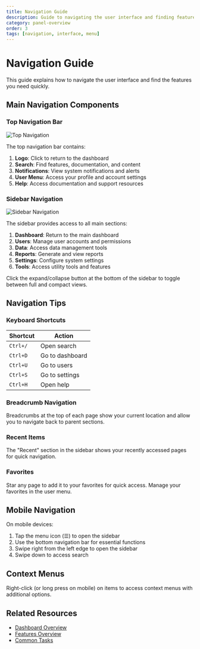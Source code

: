 ```yaml
---
title: Navigation Guide
description: Guide to navigating the user interface and finding features
category: panel-overview
order: 3
tags: [navigation, interface, menu]
---
```


# Navigation Guide

This guide explains how to navigate the user interface and find the features you need quickly.

## Main Navigation Components

### Top Navigation Bar

![Top Navigation](/images/top-navigation.png)

The top navigation bar contains:

1. **Logo**: Click to return to the dashboard
2. **Search**: Find features, documentation, and content
3. **Notifications**: View system notifications and alerts
4. **User Menu**: Access your profile and account settings
5. **Help**: Access documentation and support resources

### Sidebar Navigation

![Sidebar Navigation](/images/sidebar-navigation.png)

The sidebar provides access to all main sections:

1. **Dashboard**: Return to the main dashboard
2. **Users**: Manage user accounts and permissions
3. **Data**: Access data management tools
4. **Reports**: Generate and view reports
5. **Settings**: Configure system settings
6. **Tools**: Access utility tools and features

Click the expand/collapse button at the bottom of the sidebar to toggle between full and compact views.

## Navigation Tips

### Keyboard Shortcuts

| Shortcut | Action |
|----------|--------|
| `Ctrl+/` | Open search |
| `Ctrl+D` | Go to dashboard |
| `Ctrl+U` | Go to users |
| `Ctrl+S` | Go to settings |
| `Ctrl+H` | Open help |

### Breadcrumb Navigation

Breadcrumbs at the top of each page show your current location and allow you to navigate back to parent sections.

### Recent Items

The "Recent" section in the sidebar shows your recently accessed pages for quick navigation.

### Favorites

Star any page to add it to your favorites for quick access. Manage your favorites in the user menu.

## Mobile Navigation

On mobile devices:

1. Tap the menu icon (☰) to open the sidebar
2. Use the bottom navigation bar for essential functions
3. Swipe right from the left edge to open the sidebar
4. Swipe down to access search

## Context Menus

Right-click (or long press on mobile) on items to access context menus with additional options.

## Related Resources

- [Dashboard Overview](/panel-overview/dashboard)
- [Features Overview](/panel-overview/features)
- [Common Tasks](/quick-links/common-tasks)